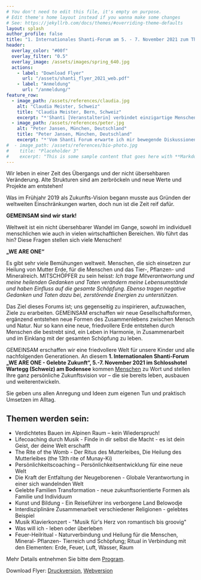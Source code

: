 ```yaml
---
# You don't need to edit this file, it's empty on purpose.
# Edit theme's home layout instead if you wanna make some changes
# See: https://jekyllrb.com/docs/themes/#overriding-theme-defaults
layout: splash
author_profile: false
title: "1. Internationales Shanti-Forum am 5. - 7. November 2021 zum Thema 'WE ARE ONE - Gelebte Zukunft'"
header:
  overlay_color: "#00f"
  overlay_filter: "0.5"
  overlay_image: /assets/images/spring_640.jpg
  actions:
    - label: "Download Flyer"
      url: "/assets/shanti_flyer_2021_web.pdf"
    - label: "Anmeldung"
      url: "/anmeldung/"
feature_row:
  - image_path: /assets/references/claudia.jpg
    alt: "Claudia Meister, Schweiz"
    title: "Claudia Meister, Bern, Schweiz"
    excerpt: "*'Shanti [Veranstalterin] verbindet einzigartige Menschen auf liebevolle weise und inspiriert mich mit Ihrer Vision zu Harmonie und Sicherheit'.*"
  - image_path: /assets/references/peter.jpg
    alt: "Peter Jansen, München, Deutschland"
    title: "Peter Jansen, München, Deutschland"
    excerpt: "*'Vom Shanti Forum erwarte ich mir bewegende Diskussionen zu neuen Lebensmodellen in allen Bereichen des Mensch-Seins.'*"
#  - image_path: /assets/references/bio-photo.jpg
#    title: "Placeholder 3"
#    excerpt: "This is some sample content that goes here with **Markdown** formatting."
---
```



Wir leben in einer Zeit des Übergangs und der nicht übersehbaren Veränderung.
Alte Strukturen sind am zerbröckeln und neue Werte und Projekte am entstehen!

Was im Frühjahr 2019 als Zukunfts-Vision begann musste aus Gründen der weltweiten
Einschränkungen warten, doch nun ist die Zeit reif dafür.

**GEMEINSAM sind wir stark!**

Weltweit ist ein nicht übersehbarer Wandel im Gange, sowohl im individuell menschlichen wie auch in vielen wirtschaftlichen Bereichen. Wo führt das hin? Diese Fragen stellen sich viele Menschen!

**„WE ARE ONE“**

Es gibt sehr viele Bemühungen weltweit. Menschen, die sich einsetzen zur Heilung von Mutter Erde, für die Menschen und das Tier-, Pflanzen- und Mineralreich.
MITSCHÖPFER zu sein heisst: *Ich trage Mitverantwortung und meine heilenden Gedanken und Taten verändern meine Lebensumstände und haben Einfluss auf die gesamte Schöpfung. Ebenso tragen negative Gedanken und Taten dazu bei, zerstörende Energien zu unterstützen.*

Das Ziel dieses Forums ist; uns gegenseitig zu inspirieren, aufzuwachen, Ziele zu erarbeiten.
GEMEINSAM erschaffen wir neue Gesellschaftsformen, ergänzend entstehen neue Formen des Zusammenlebens zwischen Mensch und Natur. Nur so kann eine neue, friedvollere Erde entstehen durch Menschen die bestrebt sind, ein Leben in Harmonie, in Zusammenarbeit und im Einklang mit der gesamten Schöpfung zu leben.

GEMEINSAM erschaffen wir eine friedvollere Welt für unsere Kinder und alle nachfolgenden Generationen. An diesem **1. Internationalen Shanti-Forum „WE ARE ONE - Gelebte Zukunft“, 5.-7. November 2021 im Schlosshotel Wartegg (Schweiz) am Bodensee** kommen [Menschen](referenten) zu Wort und stellen Ihre ganz persönliche Zukunftsvision vor – die sie bereits leben, ausbauen und weiterentwickeln.

Sie geben uns allen Anregung und Ideen zum eigenen Tun und praktisch Umsetzen im Alltag.

## Themen werden sein:
- Verdichtetes Bauen im Alpinen Raum – kein Wiederspruch!
- Lifecoaching durch Musik - Finde in dir selbst die Macht - es ist dein Geist, der deine Welt erschafft
- The Rite of the Womb - Der Ritus des Mutterleibes, Die Heilung des Mutterleibes (the 13th rite of Munay-Ki)
- Persönlichkeitscoaching – Persönlichkeitsentwicklung für eine neue Welt
- Die Kraft der Entfaltung der Neugeborenen - Globale Verantwortung in
  einer sich wandelnden Welt
- Gelebte Familien Transformation - neue zukunftsorientierte Formen als Familie
  und Individuum
- Kunst und Bildung - Ein Reiseführer ins verborgene Land Belowodje
- Interdisziplinäre Zusammenarbeit verschiedener Religionen - gelebtes Beispiel
- Musik Klavierkonzert - "Musik für's Herz von romantisch bis groovig"
- Was will ich - leben oder überleben
- Feuer-Heilritual - Naturverbindung und Heilung für die Menschen, Mineral- Pflanzen- Tierreich und Schöpfung; Ritual in Verbindung mit den Elementen: Erde, Feuer, Luft, Wasser, Raum


Mehr Details entnehmen Sie bitte dem [Program](/program).

Download Flyer: [Druckversion](/assets/shanti_flyer_2021_druck.pdf), [Webversion](/assets/shanti_flyer_2021_web.pdf)
